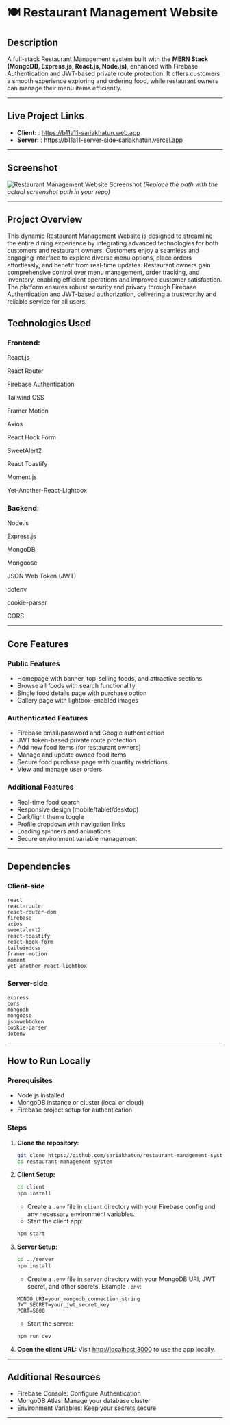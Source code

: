 
# 🍽️ Restaurant Management Website

## Description

A full-stack Restaurant Management system built with the **MERN Stack (MongoDB, Express.js, React.js, Node.js)**, enhanced with Firebase Authentication and JWT-based private route protection. It offers customers a smooth experience exploring and ordering food, while restaurant owners can manage their menu items efficiently.

---

## Live Project Links

* **Client:** : https://b11a11-sariakhatun.web.app
* **Server:** : https://b11a11-server-side-sariakhatun.vercel.app

---

## Screenshot

![Restaurant Management Website Screenshot](./path-to-screenshot.png)
*(Replace the path with the actual screenshot path in your repo)*

---

## Project Overview

This dynamic Restaurant Management Website is designed to streamline the entire dining experience by integrating advanced technologies for both customers and restaurant owners. Customers enjoy a seamless and engaging interface to explore diverse menu options, place orders effortlessly, and benefit from real-time updates. Restaurant owners gain comprehensive control over menu management, order tracking, and inventory, enabling efficient operations and improved customer satisfaction. The platform ensures robust security and privacy through Firebase Authentication and JWT-based authorization, delivering a trustworthy and reliable service for all users.



## Technologies Used

### Frontend:

React.js

React Router

Firebase Authentication

Tailwind CSS

Framer Motion

Axios

React Hook Form

SweetAlert2

React Toastify

Moment.js

Yet-Another-React-Lightbox

### Backend:

Node.js

Express.js

MongoDB

Mongoose

JSON Web Token (JWT)

dotenv

cookie-parser

CORS

---

## Core Features

### Public Features

* Homepage with banner, top-selling foods, and attractive sections
* Browse all foods with search functionality
* Single food details page with purchase option
* Gallery page with lightbox-enabled images

### Authenticated Features

* Firebase email/password and Google authentication
* JWT token-based private route protection
* Add new food items (for restaurant owners)
* Manage and update owned food items
* Secure food purchase page with quantity restrictions
* View and manage user orders

### Additional Features

* Real-time food search
* Responsive design (mobile/tablet/desktop)
* Dark/light theme toggle
* Profile dropdown with navigation links
* Loading spinners and animations
* Secure environment variable management

---

## Dependencies

### Client-side

```
react  
react-router  
react-router-dom  
firebase  
axios  
sweetalert2  
react-toastify  
react-hook-form  
tailwindcss  
framer-motion  
moment  
yet-another-react-lightbox  
```

### Server-side

```
express  
cors  
mongodb  
mongoose  
jsonwebtoken  
cookie-parser  
dotenv  
```

---

## How to Run Locally

### Prerequisites

* Node.js installed
* MongoDB instance or cluster (local or cloud)
* Firebase project setup for authentication

### Steps

1. **Clone the repository:**

   ```bash
   git clone https://github.com/sariakhatun/restaurant-management-system
   cd restaurant-management-system
   ```

2. **Client Setup:**

   ```bash
   cd client
   npm install
   ```

   * Create a `.env` file in `client` directory with your Firebase config and any necessary environment variables.
   * Start the client app:

   ```bash
   npm start
   ```

3. **Server Setup:**

   ```bash
   cd ../server
   npm install
   ```

   * Create a `.env` file in `server` directory with your MongoDB URI, JWT secret, and other secrets.
     Example `.env`:

   ```
   MONGO_URI=your_mongodb_connection_string
   JWT_SECRET=your_jwt_secret_key
   PORT=5000
   ```

   * Start the server:

   ```bash
   npm run dev
   ```


4. **Open the client URL:**
   Visit [http://localhost:3000](http://localhost:3000) to use the app locally.

---

## Additional Resources

* Firebase Console: Configure Authentication
* MongoDB Atlas: Manage your database cluster
* Environment Variables: Keep your secrets secure

---

